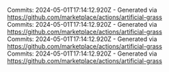 Commits: 2024-05-01T17:14:12.920Z - Generated via https://github.com/marketplace/actions/artificial-grass
<br>
Commits: 2024-05-01T17:14:12.920Z - Generated via https://github.com/marketplace/actions/artificial-grass
<br>
Commits: 2024-05-01T17:14:12.920Z - Generated via https://github.com/marketplace/actions/artificial-grass
<br>
Commits: 2024-05-01T17:14:12.920Z - Generated via https://github.com/marketplace/actions/artificial-grass
<br>
